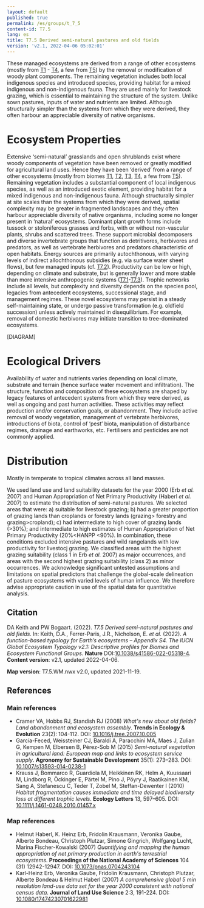 ```yaml
---
layout: default
published: true
permalink: /es/groups/t_7_5
content-id: T7.5
lang: es
title: T7.5 Derived semi-natural pastures and old fields
version: 'v2.1, 2022-04-06 05:02:01'
---
```


These managed ecosystems are derived from a range of other ecosystems (mostly from [T1](/explore/biomes/T1) - [T4](/explore/biomes/T4), a few from [T5](/explore/biomes/T5)) by the removal or modification of woody plant components. The remaining vegetation includes both local indigenous species and introduced species, providing habitat for a mixed indigenous and non-indigenous fauna. They are used mainly for livestock grazing, which is essential to maintaining the structure of the system. Unlike sown pastures, inputs of water and nutrients are limited. Although structurally simpler than the systems from which they were derived, they often harbour an appreciable diversity of native organisms.

# Ecosystem Properties
 
Extensive ‘semi-natural’ grasslands and open shrublands exist where woody components of vegetation have been removed or greatly modified for agricultural land uses. Hence they have been ‘derived’ from a range of other ecosystems (mostly from biomes [T1](/explore/biomes/T1), [T2](/explore/biomes/T2), [T3](/explore/biomes/T3), [T4](/explore/biomes/T4), a few from [T5](/explore/biomes/T5)). Remaining vegetation includes a substantial component of local indigenous species, as well as an introduced exotic element, providing habitat for a mixed indigenous and non-indigenous fauna. Although structurally simpler at site scales than the systems from which they were derived, spatial complexity may be greater in fragmented landscapes and they often harbour appreciable diversity of native organisms, including some no longer present in ‘natural’ ecosystems. Dominant plant growth forms include tussock or stoloniferous grasses and forbs, with or without non-vascular plants, shrubs and scattered trees. These support microbial decomposers and diverse invertebrate groups that function as detritivores, herbivores and predators, as well as vertebrate herbivores and predators characteristic of open habitats. Energy sources are primarily autochthonous, with varying levels of indirect allochthonous subsidies (e.g. via surface water sheet flows), but few managed inputs (cf. [T7.2](/explore/groups/T7.2)). Productivity can be low or high, depending on climate and substrate, but is generally lower and more stable than more intensive anthropogenic systems ([T7.1](/explore/groups/T7.1)-[T7.3](/explore/groups/T7.3)). Trophic networks include all levels, but complexity and diversity depends on the species pool, legacies from antecedent ecosystems, successional stage, and management regimes. These novel ecosystems may persist in a steady self-maintaining state, or undergo passive transformation (e.g. oldfield succession) unless actively maintained in disequilibrium. For example, removal of domestic herbivores may initiate transition to tree-dominated ecosystems.

[DIAGRAM]

# Ecological Drivers
 
Availability of water and nutrients varies depending on local climate, substrate and terrain (hence surface water movement and infiltration). The structure, function and composition of these ecosystems are shaped by legacy features of antecedent systems from which they were derived, as well as ongoing and past human activities. These activities may reflect production and/or conservation goals, or abandonment. They include active removal of woody vegetation, management of vertebrate herbivores, introductions of biota, control of ‘pest’ biota, manipulation of disturbance regimes, drainage and earthworks, etc. Fertilisers and pesticides are not commonly applied.
 
# Distribution
 
Mostly in temperate to tropical climates across all land masses.

We used land use and land suitability datasets for the year 2000 (Erb _et al._ 2007) and Human Appropriation of Net Primary Productivity (Haberl _et al._ 2007) to estimate the distribution of semi-natural pastures. We selected areas that were: a) suitable for livestock grazing; b) had a greater proportion of grazing lands than croplands or forestry lands (grazing> forestry and grazing>cropland); c) had intermediate to high cover of grazing lands (>30%); and intermediate to high estimates of Human Appropriation of Net Primary Productivity (20%<HANPP <90%). In combination, these conditions excluded intensive pastures and wild rangelands with low productivity for livestocj grazing. We classified areas with the highest grazing suitability (class 1 in Erb _et al._ 2007) as major occurrences, and areas with the second highest grazing suitability (class 2) as minor occurrences. We acknowledge significant untested assumptions and limitations on spatial predictors that challenge the global-scale delineation of pasture ecosystems with varied levels of human influence. We therefore advise appropriate caution in use of the spatial data for quantitative analysis.

## Citation

DA Keith and PW Bogaart. (2022). *T7.5 Derived semi-natural pastures and old fields*. In: Keith, D.A., Ferrer-Paris, J.R., Nicholson, E. *et al.* (2022). *A function-based typology for Earth’s ecosystems – Appendix S4. The IUCN Global Ecosystem Typology v2.1: Descriptive profiles for Biomes and Ecosystem Functional Groups*. **Nature** DOI:[10.1038/s41586-022-05318-4](https://doi.org/10.1038/s41586-022-05318-4).
**Content version**: v2.1, updated 2022-04-06.

**Map version**: T7.5.WM.nwx v2.0, updated 2021-11-19.

## References

### Main references
* Cramer VA, Hobbs RJ, Standish RJ  (2008) *What's new about old fields? Land abandonment and ecosystem assembly*. **Trends in Ecology & Evolution** 23(2): 104-112. DOI: [10.1016/j.tree.2007.10.005](http://doi.org/10.1016/j.tree.2007.10.005)
* García-Feced, Weissteiner CJ, Baraldi A, Paracchini MA, Maes J, Zulian G, Kempen M, Elbersen B, Pérez-Sob M  (2015) *Semi-natural vegetation in agricultural land: European map and links to ecosystem service supply*. **Agronomy for Sustainable Development** 35(1): 273–283. DOI: [10.1007/s13593-014-0238-1](http://doi.org/10.1007/s13593-014-0238-1)
* Krauss J, Bommarco R, Guardiola M, Heikkinen RK, Helm A, Kuussaari M, Lindborg R, Öckinger E, Pärtel M, Pino J, Pöyry J, Raatikainen KM, Sang A, Stefanescu C, Teder T, Zobel M, Steffan-Dewenter I  (2010) *Habitat fragmentation causes immediate and time delayed biodiversity loss at different trophic levels*. **Ecology Letters** 13, 597–605. DOI: [10.1111/j.1461-0248.2010.01457.x](http://doi.org/10.1111/j.1461-0248.2010.01457.x)

### Map references
* Helmut Haberl, K. Heinz Erb, Fridolin Krausmann, Veronika Gaube, Alberte Bondeau, Christoph Plutzar, Simone Gingrich, Wolfgang Lucht, Marina Fischer-Kowalski (2007) *Quantifying and mapping the human appropriation of net primary production in earth's terrestrial ecosystems*. **Proceedings of the National Academy of Sciences** 104 (31) 12942-12947. DOI: [10.1073/pnas.0704243104](http://doi.org/10.1073/pnas.0704243104)
* Karl-Heinz Erb, Veronika Gaube, Fridolin Krausmann, Christoph Plutzar, Alberte Bondeau & Helmut Haberl (2007) *A comprehensive global 5 min resolution land-use data set for the year 2000 consistent with national census data*. **Journal of Land Use Science** 2:3, 191-224. DOI: [10.1080/17474230701622981](http://doi.org/10.1080/17474230701622981)
